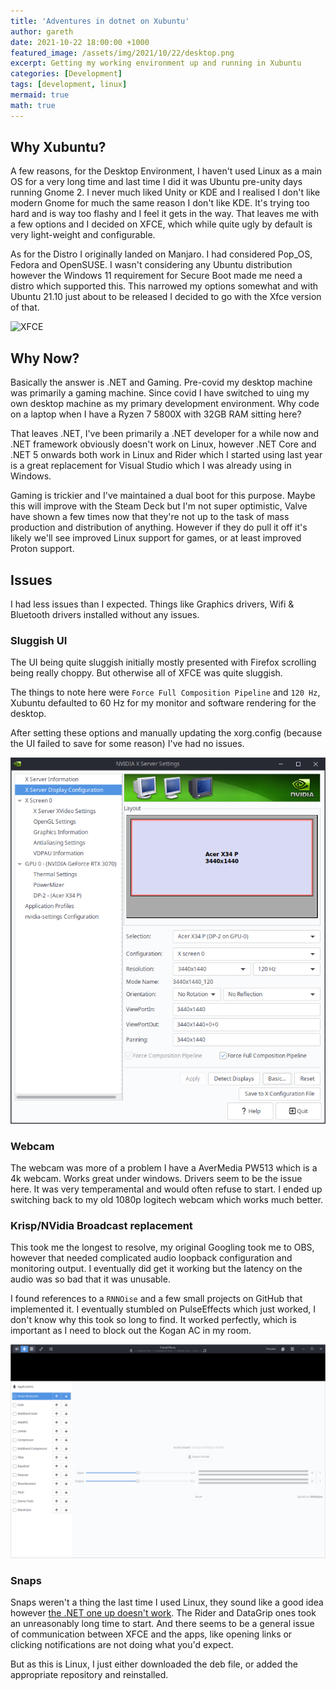 ```yaml
---
title: 'Adventures in dotnet on Xubuntu'
author: gareth
date: 2021-10-22 18:00:00 +1000
featured_image: /assets/img/2021/10/22/desktop.png
excerpt: Getting my working environment up and running in Xubuntu
categories: [Development]
tags: [development, linux]
mermaid: true
math: true
---
```


## Why Xubuntu?

A few reasons, for the Desktop Environment, I haven't used Linux as a main OS for a very long time and last time I did it was Ubuntu pre-unity days running Gnome 2. I never much liked Unity or KDE and I realised I don't like modern Gnome for much the same reason I don't like KDE. It's trying too hard and is way too flashy and I feel it gets in the way. That leaves me with a few options and I decided on XFCE, which while quite ugly by default is very light-weight and configurable. 

As for the Distro I originally landed on Manjaro. I had considered Pop_OS, Fedora and OpenSUSE. I wasn't considering any Ubuntu distribution however the Windows 11 requirement for Secure Boot made me need a distro which supported this. This narrowed my options somewhat and with Ubuntu 21.10 just about to be released I decided to go with the Xfce version of that. 

![XFCE](/assets/img/2021/10/22/desktop.png)

## Why Now?

Basically the answer is .NET and Gaming. Pre-covid my desktop machine was primarily a gaming machine. Since covid I have switched to uing my own desktop machine as my primary development environment. Why code on a laptop when I have a Ryzen 7 5800X with 32GB RAM sitting here? 

That leaves .NET, I've been primarily a .NET developer for a while now and .NET framework obviously doesn't work on Linux, however .NET Core and .NET 5 onwards both work in Linux and Rider which I started using last year is a great replacement for Visual Studio which I was already using in Windows. 

Gaming is trickier and I've maintained a dual boot for this purpose. Maybe this will improve with the Steam Deck but I'm not super optimistic, Valve have shown a few times now that they're not up to the task of mass production and distribution of anything. However if they do pull it off it's likely we'll see improved Linux support for games, or at least improved Proton support.

## Issues

I had less issues than I expected. Things like Graphics drivers, Wifi & Bluetooth drivers installed without any issues. 

### Sluggish UI

The UI being quite sluggish initially mostly presented with Firefox scrolling being really choppy. But otherwise all of XFCE was quite sluggish. 

The things to note here were `Force Full Composition Pipeline` and `120 Hz`, Xubuntu defaulted to 60 Hz for my monitor and software rendering for the desktop. 

After setting these options and manually updating the xorg.config (because the UI failed to save for some reason) I've had no issues. 

![NVIDIA X Server Settings](/assets/img/2021/10/22/nvidia.png)

### Webcam

The webcam was more of a problem I have a AverMedia PW513 which is a 4k webcam. Works great under windows. Drivers seem to be the issue here. It was very temperamental and would often refuse to start. I ended up switching back to my old 1080p logitech webcam which works much better. 

### Krisp/NVidia Broadcast replacement

This took me the longest to resolve, my original Googling took me to OBS, however that needed complicated audio loopback configuration and monitoring output. I eventually did get it working but the latency on the audio was so bad that it was unusable. 

I found references to a `RNNOise` and a few small projects on GitHub that implemented it. I eventually stumbled on PulseEffects which just worked, I don't know why this took so long to find. It worked perfectly, which is important as I need to block out the Kogan AC in my room.

![XFCE](/assets/img/2021/10/22/pulseeffects.png)

### Snaps

Snaps weren't a thing the last time I used Linux, they sound like a good idea however [the .NET one up doesn't work](https://github.com/dotnet/runtime/issues/57481). The Rider and DataGrip ones took an unreasonably long time to start. And there seems to be a general issue of communication between XFCE and the apps, like opening links or clicking notifications are not doing what you'd expect.

But as this is Linux, I just either downloaded the deb file, or added the appropriate repository and reinstalled. 
